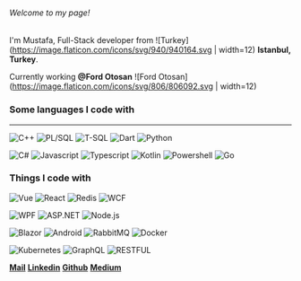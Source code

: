 ###### Welcome to my page!

I'm Mustafa, Full-Stack developer from ![Turkey](https://image.flaticon.com/icons/svg/940/940164.svg | width=12) **Istanbul, Turkey**.

Currently working **@Ford Otosan** ![Ford Otosan](https://image.flaticon.com/icons/svg/806/806092.svg | width=12)

### Some languages I code with
---
![C++](https://img.shields.io/badge/C++-%E2%81%AD%E2%81%AD%E2%81%AD-blue)
![PL/SQL](https://img.shields.io/badge/PLSQL-%E2%81%AD%E2%81%AD%E2%81%AD-red)
![T-SQL](https://img.shields.io/badge/TSQL-%E2%81%AD%E2%81%AD%E2%81%AD-red) 
![Dart](https://img.shields.io/badge/Dart-%E2%81%AD%E2%81%AD%E2%81%AD-blue) 
![Python](https://img.shields.io/badge/Python-%E2%81%AD%E2%81%AD%E2%81%AD-yellow) 

![C#](https://img.shields.io/badge/C%23-%E2%81%AD%E2%81%AD%E2%81%AD-purple)
![Javascript](https://img.shields.io/badge/Javascript-%E2%81%AD%E2%81%AD%E2%81%AD-yellow)
![Typescript](https://img.shields.io/badge/TypeScript-%E2%81%AD%E2%81%AD%E2%81%AD-blue)
![Kotlin](https://img.shields.io/badge/Kotlin-%E2%81%AD%E2%81%AD%E2%81%AD-purple)
![Powershell](https://img.shields.io/badge/Powershell-%E2%81%AD%E2%81%AD%E2%81%AD-black)
![Go](https://img.shields.io/badge/Go-%E2%81%AD%E2%81%AD%E2%81%AD-blue)

### Things I code with

![Vue](https://img.shields.io/badge/Vue-%E2%81%AD%E2%81%AD%E2%81%AD-green)
![React](https://img.shields.io/badge/React-%E2%81%AD%E2%81%AD%E2%81%AD-blue)
![Redis](https://img.shields.io/badge/Redis-%E2%81%AD%E2%81%AD%E2%81%AD-red)
![WCF](https://img.shields.io/badge/WCF-%E2%81%AD%E2%81%AD%E2%81%AD-blue)

![WPF](https://img.shields.io/badge/WPF-%E2%81%AD%E2%81%AD%E2%81%AD-blue)
![ASP.NET](https://img.shields.io/badge/ASP.NET-%E2%81%AD%E2%81%AD%E2%81%AD-blue)
![Node.js](https://img.shields.io/badge/Node.JS-%E2%81%AD%E2%81%AD%E2%81%AD-green)

![Blazor](https://img.shields.io/badge/Blazor-%E2%81%AD%E2%81%AD%E2%81%AD-purple) 
![Android](https://img.shields.io/badge/Android-%E2%81%AD%E2%81%AD%E2%81%AD-green) 
![RabbitMQ](https://img.shields.io/badge/RabbitMQ-%E2%81%AD%E2%81%AD%E2%81%AD-orange) 
![Docker](https://img.shields.io/badge/Docker-%E2%81%AD%E2%81%AD%E2%81%AD-blue)

![Kubernetes](https://img.shields.io/badge/Kubernetes-%E2%81%AD%E2%81%AD%E2%81%AD-blue) 
![GraphQL](https://img.shields.io/badge/GraphQL-%E2%81%AD%E2%81%AD%E2%81%AD-purple) 
![RESTFUL](https://img.shields.io/badge/RESTFUL-%E2%81%AD%E2%81%AD%E2%81%AD-black)

**[Mail](mailto:mustafa.eozmen@gmail.com)**
**[Linkedin](linkedin.com/in/mustafaemreozmen)**
**[Github](github.com/mustafaemreozmen)**
**[Medium](medium.com/@mustafa.eozmen)**
